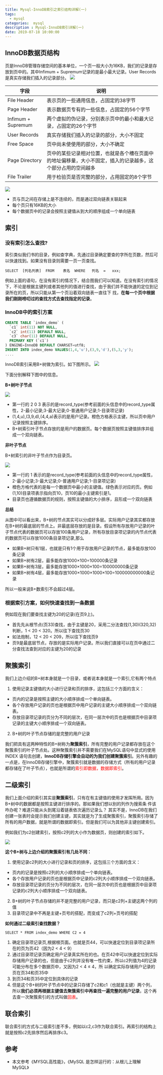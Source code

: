 ```yaml
---
title: Mysql-InnoDB索引之索引结构详解(一)
tags:
  - mysql
categories:  mysql
description : Mysql-InnoDB索引详解(一)
date: 2019-07-18 10:00:00
---
```


## InnoDB数据页结构

页是InnoDB管理存储空间的基本单位，一个页一般大小为16KB，我们的记录是存放到页中的。其中Infimum + Supremum记录的是最小最大记录。User Records是真实存储我们插入的记录部分。
![](mysql-index/1.png)

| 字段               | 说明                                                         |
| ------------------ | ------------------------------------------------------------ |
| File Header        | 表示页的一些通用信息，占固定的38字节                         |
| Page Header        | 表示数据页专有的一些信息，占固定的56个字节                   |
| Infimum + Supremum | 两个虚拟的伪记录，分别表示页中的最小和最大记录，占固定的26个字节 |
| User Records       | 真实存储我们插入的记录的部分，大小不固定                     |
| Free Space         | 页中尚未使使用的部分，大小不确定                             |
| Page Directory     | 页中的某些记录相对位置，也就是各个槽在页面中的地址偏移量，大小不固定，插入的记录越多，这个部分占用的空间越多 |
| File Trailer       | 用于检验页是否完整的部分，占用固定的8个字节                  |

![](mysql-index/2.png)

- 页与页之间在存储上是不连续的，而是通过双向链表关联起来
- 每个页只有16KB的大小
- 每个数据页中的记录会按照主键值从到大的顺序组成一个单向链表

## 索引
### 没有索引怎么查找?
索引类似我们书的目录，例如查字典，先通过目录确定要查的字所在页数，然后可以快速找到。如果没有目录则需要一页一页查找。
```
SELECT	[列名列表]	FROM	表名	WHERE	列名	=	xxx;
```
例如上面的语句，在没有索引的情况下，结合图我们可以知道。在没有索引的情况下，不论是根据主键列或者其他列的值进⾏查找，由于我们并不能快速的定位到记录所在的⻚，所以只能从第⼀个⻚沿着双向链表⼀直往下 找，**在每⼀个⻚中根据我们刚刚唠叨过的查找⽅式去查找指定的记录**。

### InnoDB中的索引方案

```sql
CREATE TABLE `index_demo` (
  `c1` int(11) NOT NULL,
  `c2` int(11) DEFAULT NULL,
  `c3` char(11) DEFAULT NULL,
  PRIMARY KEY (`c1`)
) ENGINE=InnoDB DEFAULT CHARSET=utf8;
INSERT INTO index_demo VALUES(1,4,'u'),(3,9,'d'),(5,3,'y');
....
```

InnoDB索引采用B+树做为索引。如下图所示。
![](mysql-index/4.png)

下面分别解释下图中的信息。

**B+树叶子节点**

![](mysql-index/5.png)

- 第一行的 2 0 3 表示的是record_type(参考前面的头信息中的record_type属性，2-最小记录;3-最大记录;0-普通用户记录;1-目录项记录)
- (1,4,u),(3,9,d),(4,4,a)表示的是用户记录。橙色方格表示主键，所以页中用户记录按照主键排序。
- B+树索引叶子节点存放的是用户的数据页。每个数据页按照主键值排序并组成一个双向链表。

**非叶子节点**

B+树索引的非叶子节点作为目录页。

![](mysql-index/6.png)
- 第一行的 1 表示的是record_type(参考前面的头信息中的record_type属性，2-最小记录;3-最大记录;0-普通用户记录;1-目录项记录)
- 橙色方格代表的是每一个数据页中最小的主键值。绿色表示对应的页。例如(1,10)目录项表示指向页10，页10的最小主键索引是1。
- 目录页也遵循数据页的规则，按照主键值的大小排序，且形成一个双向链表

**总结**

从图中可以看出来，B+树的节点其实可以分成好多层。实际用户记录其实都存放在B+树的最底层的节点上。非最底层存放的是目录。假设所有存放用户记录的叶子节点代表的数据页可以存放100条用户记录，所有存放目录项记录的内节点代表的数据页可以存放1000条目录项记录,那么

- 如果B+树只有1层，也就是只有1个用于存放用户记录的节点，最多能存放100条记录
- 如果B+树有2层，最多能存放1000×100=100000条记录
- 如果B+树有3层，最多能存放1000×1000×100=100000000条记录
- 如果B+树有4层，最多能存放1000×1000×1000×100=100000000000条记录

所以一般来说B+数索引不会超过4层。

### 根据索引方案，如何快速查找到一条数据

例如现在我们要查找主键为20的记录(在页9上)。
- 首先先从根节点(页33)查找，由于主键是20，采用二分法查找(1,30)(320,32)判断，1 < 20 < 320。所以往下查找页30
- 如法炮制，12 < 20 < 209，所以往下查找页9
- 页9是最底层节点，存放的是实际用户记录。所以我们直接可以在页中通过二分查找法查到对应的主键为20的记录

## 聚簇索引
我们上边介绍的B+树本身就是一个目录，或者说本身就是一个索引,它有两个特点
1. 使用记录主键值的大小进行记录和页的排序，这包括三个方面的含义：
  - 页内的记录是按照主键的大小顺序排成一个单向链表。
  - 各个存放用户记录的页也是根据页中用户记录的主键大小顺序排成一个双向链表。
  - 存放目录项记录的页分为不同的层次，在同一层次中的页也是根据页中目录项记录的主键大小顺序排成一个双向链表。
2. B+树的叶子节点存储的是完整的用户记录

我们把具有这两种特性的B+树称为**聚簇索引**，所有完整的用户记录都存放在这个聚簇索引的叶子节点处。这种聚簇索引并不需要我们在MySQL语句中显式的使⽤INDEX 语句去创建，**InnoDB存储引擎会⾃动的为我们创建聚簇索引**。另外有趣的一点是，在InnoDB存储引擎中，聚簇索引就是数据的存储方式（所有的用户记录都存储在了叶子节点），也就是所谓的<font color=#FF0000 >索引即数据，数据即索引</font>。

## 二级索引
我们上面介绍的索引其实是**聚簇索引**，只有在有主键值的使用才发挥所用。因为B+树中的数据都是按照主键进⾏排序的。那如果我们想以别的列作为搜索条 件该咋办呢？难道只能从头到尾沿着链表依次遍历记录么？
其实不是，InnoDB在我们创建一张表时会提示我们创建主键，其实就是为了生成聚簇索引，聚簇索引存储了所有的用户数据，就是所谓的数据即索引。但是我们可以为其他非主键创建索引。

例如我们为c2创建索引，按照c2列的大小作为数据页，则创建的索引如下。

![](mysql-index/7.png)

**这个B+树与上边介绍的聚簇索引有几处不同：**

1. 使用记录c2列的大小进行记录和页的排序，这包括三个方面的含义：
 - 页内的记录是按照c2列的大小顺序排成一个单向链表。
 - 各个存放用户记录的页也是根据页中记录的c2列大小顺序排成一个双向链表。
 - 存放目录项记录的页分为不同的层次，在同一层次中的页也是根据页中目录项记录的c2列大小顺序排成一个双向链表。
2. B+树的叶子节点存储的并不是完整的用户记录，而只是c2列+主键这两个列的值
3. 目录项记录中不再是主键+页号的搭配，而变成了c2列+页号的搭配

**如何通过二级索引查找数据？**

```
SELECT * FROM index_demo WHERE C2 = 4
```
1. 确定目录项记录页,根据根页面。也就是页44，可以快速定位到目录项记录所在的页为页42（因为2 < 4 < 9）
2. 通过目录项记录页确定用户记录真实所在的也。在页42中可以快速定位到实际存储用户记录的也，但是由于c2列并没有唯一性约束，所以c2列值为4的记录可能分布在多个数据页中，又因为2 < 4 ≤ 4，所 以确定实际存储用户记录的页在页34和页35中
3. 到页34和页35中定位到具体的记录
4. 但是这个B+树的叶子节点中的记录只存储了c2和c1（也就是主键）两个列，所以**我们必须再根据主键值去聚簇索引中再查找一遍完整的用户记录**，这个再去查一次聚簇索引的方式叫做<font color=#FF0000 >回表</font>。

## 联合索引

联合索引的方式与二级索引差不多，例如以c2,c3作为联合索引。再索引的结构上就是按照c2先排序然后再排序c3。

## 参考
- 本文参考《MYSQL高性能》，《MySQL 是怎样运行的：从根儿上理解 MySQL》